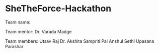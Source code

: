 # SheTheForce-Hackathon

Team name: 

Team mentor:
Dr. Varada Madge

Team members:
Utsav Raj
Dr. Akshita
Sampriti Pal
Anshul Sethi
Upasana Parashar
